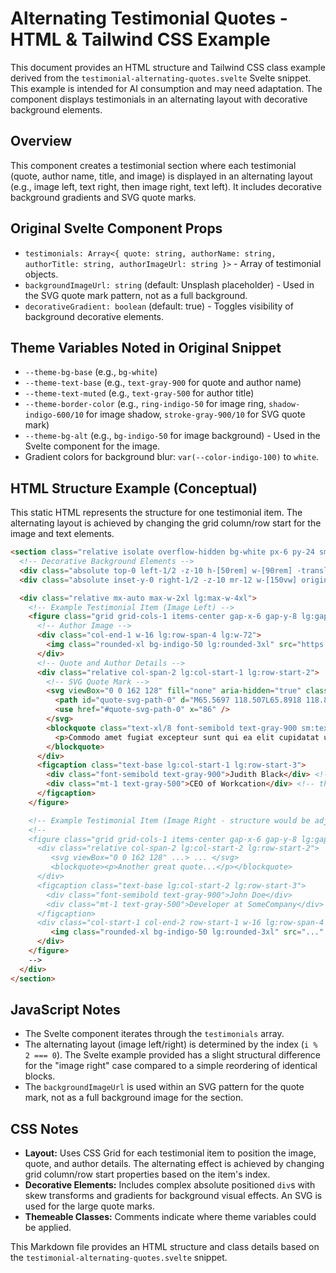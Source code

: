 # Alternating Testimonial Quotes - HTML & Tailwind CSS Example

This document provides an HTML structure and Tailwind CSS class example derived from the `testimonial-alternating-quotes.svelte` Svelte snippet. This example is intended for AI consumption and may need adaptation. The component displays testimonials in an alternating layout with decorative background elements.

## Overview

This component creates a testimonial section where each testimonial (quote, author name, title, and image) is displayed in an alternating layout (e.g., image left, text right, then image right, text left). It includes decorative background gradients and SVG quote marks.

## Original Svelte Component Props

-   `testimonials: Array<{ quote: string, authorName: string, authorTitle: string, authorImageUrl: string }>` - Array of testimonial objects.
-   `backgroundImageUrl: string` (default: Unsplash placeholder) - Used in the SVG quote mark pattern, not as a full background.
-   `decorativeGradient: boolean` (default: true) - Toggles visibility of background decorative elements.

## Theme Variables Noted in Original Snippet

-   `--theme-bg-base` (e.g., `bg-white`)
-   `--theme-text-base` (e.g., `text-gray-900` for quote and author name)
-   `--theme-text-muted` (e.g., `text-gray-500` for author title)
-   `--theme-border-color` (e.g., `ring-indigo-50` for image ring, `shadow-indigo-600/10` for image shadow, `stroke-gray-900/10` for SVG quote mark)
-   `--theme-bg-alt` (e.g., `bg-indigo-50` for image background) - Used in the Svelte component for the image.
-   Gradient colors for background blur: `var(--color-indigo-100)` to `white`.

## HTML Structure Example (Conceptual)

This static HTML represents the structure for one testimonial item. The alternating layout is achieved by changing the grid column/row start for the image and text elements.

```html
<section class="relative isolate overflow-hidden bg-white px-6 py-24 sm:py-32 lg:px-8"> <!-- theme: bg-theme-bg-base -->
  <!-- Decorative Background Elements -->
  <div class="absolute top-0 left-1/2 -z-10 h-[50rem] w-[90rem] -translate-x-1/2 bg-[radial-gradient(50%_100%_at_top,var(--color-indigo-100),white)] opacity-20"></div>
  <div class="absolute inset-y-0 right-1/2 -z-10 mr-12 w-[150vw] origin-bottom-left skew-x-[-30deg] bg-white shadow-xl ring-1 shadow-indigo-600/10 ring-indigo-50 sm:mr-20 md:mr-0 lg:right-full lg:-mr-36 lg:origin-center"></div> <!-- theme: shadow-theme-border-color ring-theme-border-color -->

  <div class="relative mx-auto max-w-2xl lg:max-w-4xl">
    <!-- Example Testimonial Item (Image Left) -->
    <figure class="grid grid-cols-1 items-center gap-x-6 gap-y-8 lg:gap-x-10">
      <!-- Author Image -->
      <div class="col-end-1 w-16 lg:row-span-4 lg:w-72">
        <img class="rounded-xl bg-indigo-50 lg:rounded-3xl" src="https://images.unsplash.com/photo-1494790108377-be9c29b29330?..." alt="Judith Black avatar"> <!-- theme: bg-theme-bg-alt -->
      </div>
      <!-- Quote and Author Details -->
      <div class="relative col-span-2 lg:col-start-1 lg:row-start-2">
        <!-- SVG Quote Mark -->
        <svg viewBox="0 0 162 128" fill="none" aria-hidden="true" class="absolute -top-12 left-0 -z-10 h-32 stroke-gray-900/10"> <!-- theme: stroke-theme-border-color -->
          <path id="quote-svg-path-0" d="M65.5697 118.507L65.8918 118.89C68.9503...L65.5697 118.507Z" />
          <use href="#quote-svg-path-0" x="86" />
        </svg>
        <blockquote class="text-xl/8 font-semibold text-gray-900 sm:text-2xl/9"> <!-- theme: text-theme-text-base -->
          <p>Commodo amet fugiat excepteur sunt qui ea elit cupidatat ullamco consectetur ipsum elit consequat...</p>
        </blockquote>
      </div>
      <figcaption class="text-base lg:col-start-1 lg:row-start-3">
        <div class="font-semibold text-gray-900">Judith Black</div> <!-- theme: text-theme-text-base -->
        <div class="mt-1 text-gray-500">CEO of Workcation</div> <!-- theme: text-theme-text-muted -->
      </figcaption>
    </figure>

    <!-- Example Testimonial Item (Image Right - structure would be adjusted) -->
    <!-- 
    <figure class="grid grid-cols-1 items-center gap-x-6 gap-y-8 lg:gap-x-10 mt-12 sm:mt-16 lg:mt-20">
      <div class="relative col-span-2 lg:col-start-2 lg:row-start-2">
         <svg viewBox="0 0 162 128" ...> ... </svg>
         <blockquote><p>Another great quote...</p></blockquote>
      </div>
      <figcaption class="text-base lg:col-start-2 lg:row-start-3">
        <div class="font-semibold text-gray-900">John Doe</div>
        <div class="mt-1 text-gray-500">Developer at SomeCompany</div>
      </figcaption>
      <div class="col-start-1 col-end-2 row-start-1 w-16 lg:row-span-4 lg:w-72 lg:col-start-1 lg:row-start-1"> <!-- Note: Svelte logic places image on right for odd items -->
         <img class="rounded-xl bg-indigo-50 lg:rounded-3xl" src="..." alt="John Doe avatar">
      </div>
    </figure>
    -->
  </div>
</section>
```

## JavaScript Notes
- The Svelte component iterates through the `testimonials` array.
- The alternating layout (image left/right) is determined by the index (`i % 2 === 0`). The Svelte example provided has a slight structural difference for the "image right" case compared to a simple reordering of identical blocks.
- The `backgroundImageUrl` is used within an SVG pattern for the quote mark, not as a full background image for the section.

## CSS Notes
- **Layout:** Uses CSS Grid for each testimonial item to position the image, quote, and author details. The alternating effect is achieved by changing grid column/row start properties based on the item's index.
- **Decorative Elements:** Includes complex absolute positioned `div`s with skew transforms and gradients for background visual effects. An SVG is used for the large quote marks.
- **Themeable Classes:** Comments indicate where theme variables could be applied.

This Markdown file provides an HTML structure and class details based on the `testimonial-alternating-quotes.svelte` snippet.
